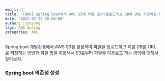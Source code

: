 ```yaml
---
emoji: 🧢
title: '[AWS] Spring boot에서 AWS S3에 파일 업/다운로드하고 DB에 URL 저장하는 방법'
date: '2022-03-22 20:00:00'
author: jjunyong
tags: AWS Spring
categories: AWS
---
```


Spring boot 개발환경에서 AWS S3를 활용하여 파일을 업로드하고 이를 DB를 URL로 저장하는 방법과
파일 명을 이용해서 S3로부터 파일을 다운로드 하는 방법에 대해서 알아보자. 

### Spring boot 의존성 설정
